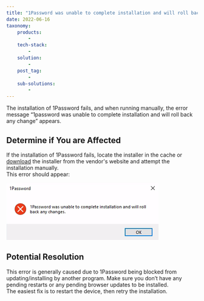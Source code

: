 ```yaml
---
title: "1Password was unable to complete installation and will roll back any changes."
date: 2022-06-16
taxonomy:
    products:
        - 
    tech-stack:
        - 
    solution:
        - 
    post_tag:
        - 
    sub-solutions:
        - 
---
```


The installation of 1Password fails, and when running manually, the error message “1password was unable to complete installation and will roll back any change” appears.

## Determine if You are Affected

If the installation of 1Password fails, locate the installer in the cache or [download](https://downloads.1password.com/win/1PasswordSetup-latest.exe) the installer from the vendor's website and attempt the installation manually.  
This error should appear:

![](/_images/ApplicationFrameHost_FWqmtYCXwV.png)

## Potential Resolution

This error is generally caused due to 1Password being blocked from updating/installing by another program. Make sure you don’t have any pending restarts or any pending browser updates to be installed.  
The easiest fix is to restart the device, then retry the installation.